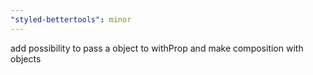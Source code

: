 ```yaml
---
"styled-bettertools": minor
---
```


add possibility to pass a object to withProp and make composition with objects
